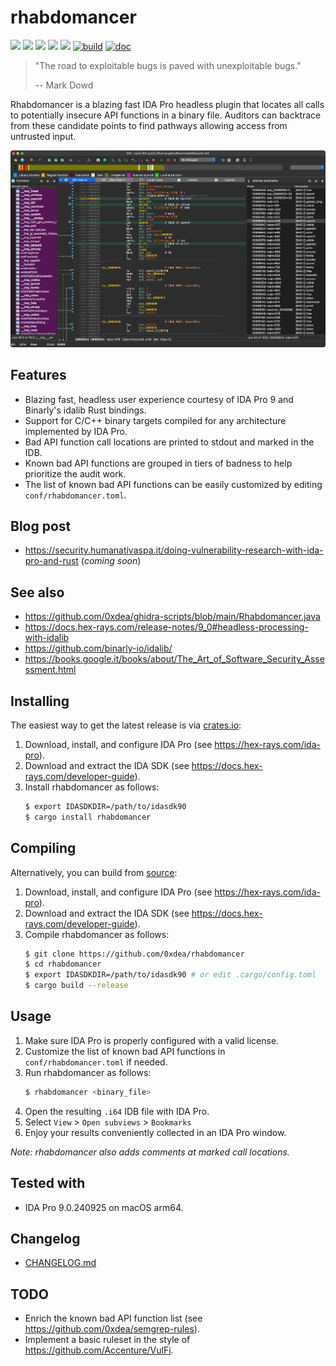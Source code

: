 # rhabdomancer

[![](https://img.shields.io/github/stars/0xdea/rhabdomancer.svg?style=flat&color=yellow)](https://github.com/0xdea/rhabdomancer)
[![](https://img.shields.io/crates/v/rhabdomancer?style=flat&color=green)](https://crates.io/crates/rhabdomancer)
[![](https://img.shields.io/crates/d/rhabdomancer?style=flat&color=red)](https://crates.io/crates/rhabdomancer)
[![](https://img.shields.io/badge/twitter-%400xdea-blue.svg)](https://twitter.com/0xdea)
[![](https://img.shields.io/badge/mastodon-%40raptor-purple.svg)](https://infosec.exchange/@raptor)
[![build](https://github.com/0xdea/rhabdomancer/actions/workflows/build.yml/badge.svg)](https://github.com/0xdea/rhabdomancer/actions/workflows/build.yml)
[![doc](https://github.com/0xdea/rhabdomancer/actions/workflows/doc.yml/badge.svg)](https://github.com/0xdea/rhabdomancer/actions/workflows/doc.yml)

> "The road to exploitable bugs is paved with unexploitable bugs."
>
> -- Mark Dowd

Rhabdomancer is a blazing fast IDA Pro headless plugin that locates all calls to potentially insecure API functions in
a binary file. Auditors can backtrace from these candidate points to find pathways allowing access from untrusted input.

![](https://raw.githubusercontent.com/0xdea/rhabdomancer/master/.img/screen01.png)

## Features

* Blazing fast, headless user experience courtesy of IDA Pro 9 and Binarly's idalib Rust bindings.
* Support for C/C++ binary targets compiled for any architecture implemented by IDA Pro.
* Bad API function call locations are printed to stdout and marked in the IDB.
* Known bad API functions are grouped in tiers of badness to help prioritize the audit work.
* The list of known bad API functions can be easily customized by editing `conf/rhabdomancer.toml`.

## Blog post

* <https://security.humanativaspa.it/doing-vulnerability-research-with-ida-pro-and-rust> (*coming soon*)

## See also

* <https://github.com/0xdea/ghidra-scripts/blob/main/Rhabdomancer.java>
* <https://docs.hex-rays.com/release-notes/9_0#headless-processing-with-idalib>
* <https://github.com/binarly-io/idalib/>
* <https://books.google.it/books/about/The_Art_of_Software_Security_Assessment.html>

## Installing

The easiest way to get the latest release is via [crates.io](https://crates.io/crates/rhabdomancer):

1. Download, install, and configure IDA Pro (see <https://hex-rays.com/ida-pro>).
2. Download and extract the IDA SDK (see <https://docs.hex-rays.com/developer-guide>).
3. Install rhabdomancer as follows:
   ```sh
   $ export IDASDKDIR=/path/to/idasdk90
   $ cargo install rhabdomancer
   ```

## Compiling

Alternatively, you can build from [source](https://github.com/0xdea/rhabdomancer):

1. Download, install, and configure IDA Pro (see <https://hex-rays.com/ida-pro>).
2. Download and extract the IDA SDK (see <https://docs.hex-rays.com/developer-guide>).
3. Compile rhabdomancer as follows:
    ```sh
    $ git clone https://github.com/0xdea/rhabdomancer
    $ cd rhabdomancer
    $ export IDASDKDIR=/path/to/idasdk90 # or edit .cargo/config.toml
    $ cargo build --release
    ```

## Usage

1. Make sure IDA Pro is properly configured with a valid license.
2. Customize the list of known bad API functions in `conf/rhabdomancer.toml` if needed.
3. Run rhabdomancer as follows:
    ```sh
    $ rhabdomancer <binary_file>
    ```
4. Open the resulting `.i64` IDB file with IDA Pro.
5. Select `View` > `Open subviews` > `Bookmarks`
6. Enjoy your results conveniently collected in an IDA Pro window.

*Note: rhabdomancer also adds comments at marked call locations.*

## Tested with

* IDA Pro 9.0.240925 on macOS arm64.

## Changelog

* [CHANGELOG.md](CHANGELOG.md)

## TODO

* Enrich the known bad API function list (see <https://github.com/0xdea/semgrep-rules>).
* Implement a basic ruleset in the style of <https://github.com/Accenture/VulFi>.

